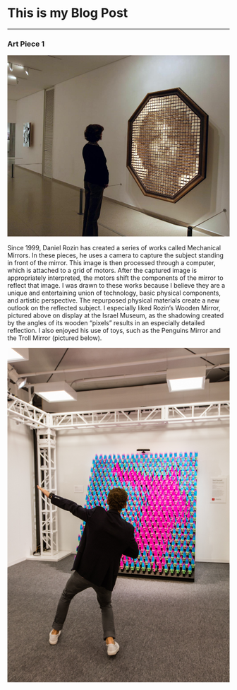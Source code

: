 # This is my Blog Post
------

### Art Piece 1
![Daniel Rozin](images/woodenmirror.jpg?raw=true "Daniel Rozin")

Since 1999, Daniel Rozin has created a series of works called Mechanical Mirrors. In these pieces, he uses a camera to capture the subject standing in front of the mirror. This image is then processed through a computer, which is attached to a grid of motors. After the captured image is appropriately interpreted, the motors shift the components of the mirror to reflect that image. I was drawn to these works because I believe they are a unique and entertaining union of technology, basic physical components, and artistic perspective. The repurposed physical materials create a new outlook on the reflected subject. I especially liked Rozin’s Wooden Mirror, pictured above on display at the Israel Museum, as the shadowing created by the angles of its wooden “pixels” results in an especially detailed reflection. I also enjoyed his use of toys, such as the Penguins Mirror and the Troll Mirror (pictured below).

![Daniel Rozin](images/trollmirror.jpg?raw=true "Daniel Rozin")



